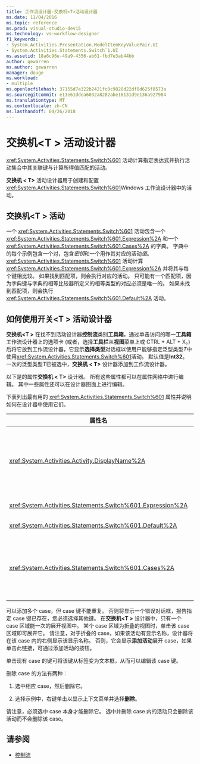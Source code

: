 ```yaml
---
title: 工作流设计器-交换机<T>活动设计器
ms.date: 11/04/2016
ms.topic: reference
ms.prod: visual-studio-dev15
ms.technology: vs-workflow-designer
f1_keywords:
- System.Activities.Presentation.ModelItemKeyValuePair.UI
- System.Activities.Statements.Switch`1.UI
ms.assetid: 18a6c96e-49a9-4356-ab61-fbd7e3ab44bb
author: gewarren
ms.author: gewarren
manager: douge
ms.workload:
- multiple
ms.openlocfilehash: 37155d7a322b2421fc0c9828d22df8d625f8573a
ms.sourcegitcommit: e13e61ddea6032a8282abe16131d9e136a927984
ms.translationtype: MT
ms.contentlocale: zh-CN
ms.lasthandoff: 04/26/2018
---
```

# <a name="switcht-activity-designer"></a>交换机\<T > 活动设计器

<xref:System.Activities.Statements.Switch%601> 活动计算指定表达式并执行活动集合中其关联键与计算所得值匹配的活动。

**交换机 < T\>** 活动设计器用于创建和配置<xref:System.Activities.Statements.Switch%601>Windows 工作流设计器中的活动。

## <a name="the-switchtactivity"></a>交换机\<T > 活动

一个 <xref:System.Activities.Statements.Switch%601> 活动包含一个 <xref:System.Activities.Statements.Switch%601.Expression%2A> 和一个 <xref:System.Activities.Statements.Switch%601.Cases%2A> 的字典。 字典中的每个示例包含一个对，包含*密钥*和一个用作其对应的活动*值*。 <xref:System.Activities.Statements.Switch%601> 活动计算 <xref:System.Activities.Statements.Switch%601.Expression%2A> 并将其与每个键相比较。 如果找到匹配项，则会执行对应的活动。 只可能有一个匹配项，因为字典键与字典的相等比较器所定义的相等类型的对应必须是唯一的。 如果未找到匹配项，则会执行 <xref:System.Activities.Statements.Switch%601.Default%2A> 活动。

## <a name="how-to-use-the-switcht-activity-designer"></a>如何使用开关\<T > 活动设计器

**交换机\<T >** 在找不到活动设计器**控制流**类别**工具箱**，通过单击访问的哪一**工具箱**工作流设计器上的选项卡 (或者，选择**工具栏**从**视图**菜单上或 CTRL + ALT + X。)后将它放到工作流设计器，它显示**选择类型**对话框以使用户能够指定泛型类型*T*中使用<xref:System.Activities.Statements.Switch%601>活动。 默认值是**Int32**。 一次的泛型类型*T*已被选中，**交换机 < T\>** 设计器添加到工作流设计器。

以下是的属性**交换机 < T\>** 设计器。 所有这些属性都可以在属性网格中进行编辑。 其中一些属性还可以在设计器图面上进行编辑。

下表列出最有用的 <xref:System.Activities.Statements.Switch%601> 属性并说明如何在设计器中使用它们。

|属性名|必需|用法|
|-------------------|--------------|-----------|
|<xref:System.Activities.Activity.DisplayName%2A>|False|指定 <xref:System.Activities.Statements.Switch%601> 活动设计器的友好名称。 默认值是开关 < Int32\>。 可以在中编辑值**属性**窗口或直接在设计器标头。<br /><br /> 虽然 <xref:System.Activities.Activity.DisplayName%2A> 不是绝对必需的，但最好使用该属性。|
|<xref:System.Activities.Statements.Switch%601.Expression%2A>|True|指定用于与 case 集合中的键进行比较以确定执行哪个 case 的表达式。|
|<xref:System.Activities.Statements.Switch%601.Default%2A>||指定未找到匹配项时执行的活动。 单击**添加活动**按钮在设计器中打开**默认**框可以放入该活动。|
|<xref:System.Activities.Statements.Switch%601.Cases%2A>||指定要计算的 case。 若要添加的用例，请单击**添加新用例**底部的按钮**交换机\<T >** 设计器。 该按钮改为文本框中 (如果添加交换机时，将选择泛型类型的组合框\<T > 是枚举或字符串)。 在添加中的键后**种情况下，值**框中，case 区域将展开，可以放活动其中提示文本"此处放置活动"以定义该 case 的执行逻辑。|

可以添加多个 case，但 case 键不能重复。 否则将显示一个错误对话框，报告指定 case 键已存在，您必须选择其他键。 在**交换机\<T >** 设计器中，只有一个 case 区域能一次的展开视图中。 某个 case 区域为折叠的视图时，单击该 case 区域即可展开它。 请注意，对于折叠的 case，如果该活动有显示名称，设计器将在该 case 内的右侧显示该显示名称。 否则，它会显示**添加活动**展开 case，如果单击此链接，可通过添加活动的按钮。

单击现有 case 的键可将该键从标签变为文本框，从而可以编辑该 case 键。

删除 case 的方法有两种：

1.  选中相应 case，然后删除它。

2.  选择示例中，右键单击以显示上下文菜单并选择**删除**。

请注意，必须选中 case 本身才能删除它。 选中并删除 case 内的活动只会删除该活动而不会删除该 case。

## <a name="see-also"></a>请参阅

- [控制流](../workflow-designer/control-flow-activity-designers.md)